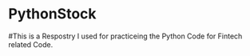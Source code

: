 # PythonStock
#This is a Respostry I used for practiceing the Python Code for Fintech related Code.
